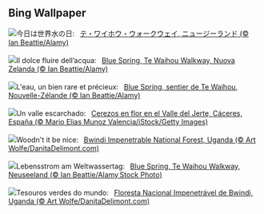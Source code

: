 ## Bing Wallpaper
![](https://www.bing.com/th?id=OHR.WaikatoWater_JA-JP3608135323_UHD.jpg&w=1000)今日は世界水の日:&nbsp;&ensp;[テ・ワイホウ・ウォークウェイ, ニュージーランド  (© Ian Beattie/Alamy)](https://www.bing.com/th?id=OHR.WaikatoWater_JA-JP3608135323_UHD.jpg)
<br><br/>
![](https://www.bing.com/th?id=OHR.WaikatoWater_IT-IT0972621598_UHD.jpg&w=1000)Il dolce fluire dell’acqua:&nbsp;&ensp;[Blue Spring, Te Waihou Walkway, Nuova Zelanda (© Ian Beattie/Alamy)](https://www.bing.com/th?id=OHR.WaikatoWater_IT-IT0972621598_UHD.jpg)
<br><br/>
![](https://www.bing.com/th?id=OHR.WaikatoWater_FR-FR8437603608_UHD.jpg&w=1000)L'eau, un bien rare et précieux:&nbsp;&ensp;[Blue Spring, sentier de Te Waihou, Nouvelle-Zélande (© Ian Beattie/Alamy)](https://www.bing.com/th?id=OHR.WaikatoWater_FR-FR8437603608_UHD.jpg)
<br><br/>
![](https://www.bing.com/th?id=OHR.FloweingBerrys_ES-ES1933465626_UHD.jpg&w=1000)Un valle escarchado:&nbsp;&ensp;[Cerezos en flor en el Valle del Jerte, Cáceres, España (© Mario Elias Munoz Valencia/iStock/Getty Images)](https://www.bing.com/th?id=OHR.FloweingBerrys_ES-ES1933465626_UHD.jpg)
<br><br/>
![](https://www.bing.com/th?id=OHR.BwindiNationalForest_EN-GB8408921240_UHD.jpg&w=1000)Woodn't it be nice:&nbsp;&ensp;[Bwindi Impenetrable National Forest, Uganda (© Art Wolfe/DanitaDelimont.com)](https://www.bing.com/th?id=OHR.BwindiNationalForest_EN-GB8408921240_UHD.jpg)
<br><br/>
![](https://www.bing.com/th?id=OHR.WaikatoWater_DE-DE6943306276_UHD.jpg&w=1000)Lebensstrom am Weltwassertag:&nbsp;&ensp;[Blue Spring, Te Waihou Walkway, Neuseeland (© Ian Beattie/Alamy Stock Photo)](https://www.bing.com/th?id=OHR.WaikatoWater_DE-DE6943306276_UHD.jpg)
<br><br/>
![](https://www.bing.com/th?id=OHR.BwindiNationalForest_PT-BR3676820157_UHD.jpg&w=1000)Tesouros verdes do mundo:&nbsp;&ensp;[Floresta Nacional Impenetrável de Bwindi, Uganda (© Art Wolfe/DanitaDelimont.com)](https://www.bing.com/th?id=OHR.BwindiNationalForest_PT-BR3676820157_UHD.jpg)
<br><br/>
